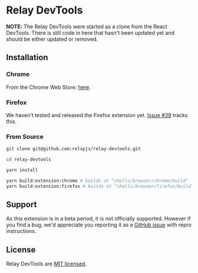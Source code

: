 # Relay DevTools

**NOTE:** The Relay DevTools were started as a clone from the React DevTools. There is still code in here that hasn't been updated yet and should be either updated or removed.

## Installation

### Chrome

From the Chrome Web Store: [here](https://chrome.google.com/webstore/detail/relay-developer-tools/ncedobpgnmkhcmnnkcimnobpfepidadl).

### Firefox

We haven't tested and released the Firefox extension yet. [Issue #39](https://github.com/relayjs/relay-devtools/issues/39) tracks this.

### From Source

```sh
git clone git@github.com:relayjs/relay-devtools.git

cd relay-devtools

yarn install

yarn build:extension:chrome # builds at "shells/browser/chrome/build"
yarn build:extension:firefox # builds at "shells/browser/firefox/build"
```

## Support

As this extension is in a beta period, it is not officially supported. However if you find a bug, we'd appreciate you reporting it as a [GitHub issue](https://github.com/relayjs/relay-devtools/issues) with repro instructions.

## License

Relay DevTools are [MIT licensed](./LICENSE).
